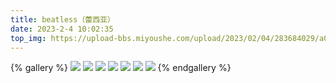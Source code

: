 ```yaml
---
title: beatless（蕾西亚）
date: 2023-2-4 10:02:35
top_img: https://upload-bbs.miyoushe.com/upload/2023/02/04/283684029/a025b2099e51d331058acd189920b953_4962541124273897419.jpg
---
```

{% gallery %}
![](https://upload-bbs.miyoushe.com/upload/2023/02/04/283684029/374e676d2293400bbf0dab3c4f59e5e9_4439037189006128629.webp)
![](https://upload-bbs.miyoushe.com/upload/2023/02/04/283684029/89cc19f77a925648f2ece204ce55827c_2597052974426089518.jpg)
![](https://upload-bbs.miyoushe.com/upload/2023/02/04/283684029/5d60b57a21b814193bbf0589215b7a16_6703450234028718648.webp)
![](https://upload-bbs.miyoushe.com/upload/2023/02/04/283684029/e9f05d1761ea47fca5ac2c50ead2fd71_2374539838157399859.jpg)
![](https://upload-bbs.miyoushe.com/upload/2023/02/04/283684029/ceeaf12a8a9d77cb838b058de1d56f56_1323453350162164078.jpg)
![](https://upload-bbs.miyoushe.com/upload/2023/02/04/283684029/9d885bdfad01b0045522b982fe99efbd_2922690425746060376.jpg)
![](https://upload-bbs.miyoushe.com/upload/2023/02/04/283684029/f0db1a1cd39dce283df234d7974d9918_4454549595388408220.jpg)
{% endgallery %}
